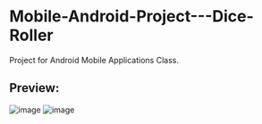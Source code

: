 # Mobile-Android-Project---Dice-Roller
Project for Android Mobile Applications Class.

## Preview:
![image](https://user-images.githubusercontent.com/64164615/152428023-3069f636-f226-457a-a6a6-ffc83cff592b.png)
![image](https://user-images.githubusercontent.com/64164615/152427827-ca2f0b30-f472-40cd-9943-cabb66fde97e.png)

